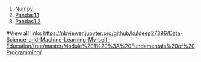 1. [Numpy](https://nbviewer.jupyter.org/github/kuldeep27396/Data-Science-and-Machine-Learning-My-self-Education/blob/master/Module%201%20%3A%20Fundamentals%20of%20Programming/1_Numpy_array_object.ipynb)
2. [Pandas1.1](https://nbviewer.jupyter.org/github/kuldeep27396/Data-Science-and-Machine-Learning-My-self-Education/blob/master/Module%201%20%3A%20Fundamentals%20of%20Programming/1_introductionpandas.ipynb)
3. [Pandas1.2](https://nbviewer.jupyter.org/github/kuldeep27396/Data-Science-and-Machine-Learning-My-self-Education/blob/master/Module%201%20%3A%20Fundamentals%20of%20Programming/pandas_workshop.ipynb)

#View all links
https://nbviewer.jupyter.org/github/kuldeep27396/Data-Science-and-Machine-Learning-My-self-Education/tree/master/Module%201%20%3A%20Fundamentals%20of%20Programming/
